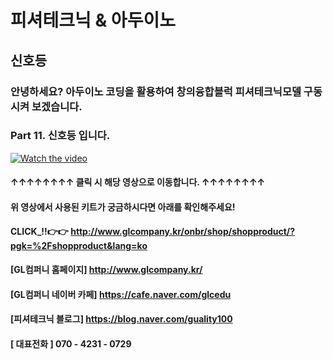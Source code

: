 # 피셔테크닉 & 아두이노
## 신호등
### 안녕하세요?  아두이노 코딩을 활용하여 창의융합블럭 피셔테크닉모델 구동시켜 보겠습니다.  

### Part 11. 신호등 입니다.

[![Watch the video](https://img.youtube.com/vi/2ANuRxMSKHA/0.jpg)](https://www.youtube.com/watch?v=2ANuRxMSKHA)
#### ↑↑↑↑↑↑↑↑ 클릭 시 해당 영상으로 이동합니다. ↑↑↑↑↑↑↑↑
#### 위 영상에서 사용된 키트가 궁금하시다면 아래를 확인해주세요!
#### CLICK_!!👉👉 http://www.glcompany.kr/onbr/shop/shopproduct/?pgk=%2Fshopproduct&lang=ko
#### [GL컴퍼니 홈페이지] http://www.glcompany.kr/ 
#### [GL컴퍼니 네이버 카페] https://cafe.naver.com/glcedu  
#### [피셔테크닉 블로그] https://blog.naver.com/guality100 
#### [ 대표전화 ]  070 - 4231 - 0729